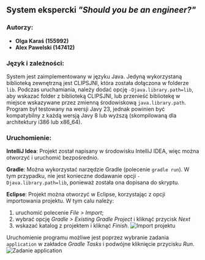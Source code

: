 ## System ekspercki _"Should you be an engineer?"_

### Autorzy:
- **Olga Karaś (155992)**
- **Alex Pawelski (147412)**

### Język i zależności:
System jest zaimplementowany w języku Java. Jedyną wykorzystaną biblioteką zewnętrzną jest CLIPSJNI, która została dołączona w folderze `lib`. Podczas uruchamiania, należy dodać opcję `-Djava.library.path=lib`, aby wskazać folder z biblioteką CLIPSJNI, lub przenieść bibliotekę w miejsce wskazywane przez zmienną środowiskową `java.library.path`. Program był testowany na wersji Javy 23, jednak powinien być kompatybilny z każdą wersją Javy 8 lub wyższą (skompilowaną dla architektury i386 lub x86_64).

### Uruchomienie:

**IntelliJ Idea**: Projekt został napisany w środowisku IntelliJ IDEA, więc można otworzyć i uruchomić bezpośrednio.

**Gradle**: Można wykorzystać narzędzie Gradle (polecenie `gradle run`). W tym przypadku, nie jest konieczne dodawanie opcji `-Djava.library.path=lib`, ponieważ została ona dopisana do skryptu.

**Eclipse**: Projekt można otworzyć w Eclipse, korzystając z opcji importowania projektu. W tym calu należy:
1. uruchomić polecenie *File > Import*;
2. wybrać opcję *Gradle > Existing Gradle Project* i kliknąć przycisk *Next*
3. wskazać katalog z projektem i kliknąć *Finish*.
   ![Import projektu](https://i.imgur.com/SnrlfxJ.png)

Uruchomienie programu możliwe jest poprzez wybranie zadania `application` w zakładce *Gradle Tasks* i podwójne kliknięcie przycisku *Run*.
![Zadanie application](https://i.imgur.com/DZKtFYJ.png)
